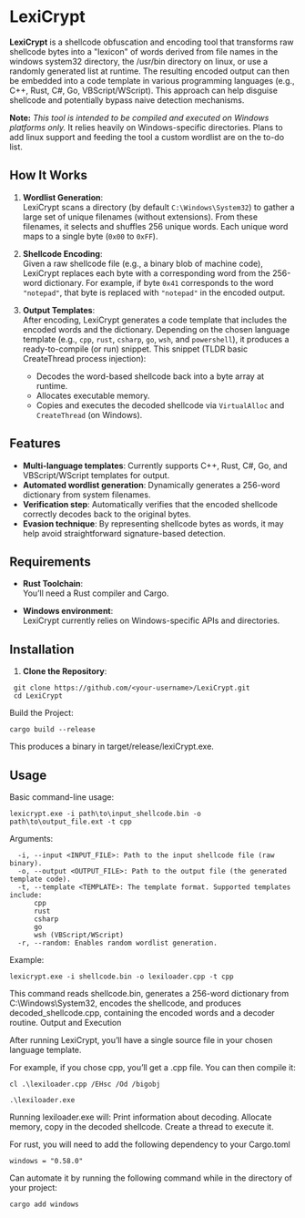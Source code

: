 # LexiCrypt
**LexiCrypt** is a shellcode obfuscation and encoding tool that transforms raw shellcode bytes into a "lexicon" of words derived from file names in the windows system32 directory, the /usr/bin directory on linux, or use a randomly generated list at runtime. The resulting encoded output can then be embedded into a code template in various programming languages (e.g., C++, Rust, C#, Go, VBScript/WScript). This approach can help disguise shellcode and potentially bypass naive detection mechanisms.

**Note:** *This tool is intended to be compiled and executed on Windows platforms only.* It relies heavily on Windows-specific directories. Plans to add linux support and feeding the tool a custom wordlist are on the to-do list.

## How It Works
1. **Wordlist Generation**:  
   LexiCrypt scans a directory (by default `C:\Windows\System32`) to gather a large set of unique filenames (without extensions). From these filenames, it selects and shuffles 256 unique words. Each unique word maps to a single byte (`0x00` to `0xFF`).

2. **Shellcode Encoding**:  
   Given a raw shellcode file (e.g., a binary blob of machine code), LexiCrypt replaces each byte with a corresponding word from the 256-word dictionary. For example, if byte `0x41` corresponds to the word `"notepad"`, that byte is replaced with `"notepad"` in the encoded output.

3. **Output Templates**:  
   After encoding, LexiCrypt generates a code template that includes the encoded words and the dictionary. Depending on the chosen language template (e.g., `cpp`, `rust`, `csharp`, `go`, `wsh`, and `powershell`), it produces a ready-to-compile (or run) snippet.
   This snippet (TLDR basic CreateThread process injection):
   - Decodes the word-based shellcode back into a byte array at runtime.
   - Allocates executable memory.
   - Copies and executes the decoded shellcode via `VirtualAlloc` and `CreateThread` (on Windows).

## Features
- **Multi-language templates**: Currently supports C++, Rust, C#, Go, and VBScript/WScript templates for output.
- **Automated wordlist generation**: Dynamically generates a 256-word dictionary from system filenames.
- **Verification step**: Automatically verifies that the encoded shellcode correctly decodes back to the original bytes.
- **Evasion technique**: By representing shellcode bytes as words, it may help avoid straightforward signature-based detection.

## Requirements
- **Rust Toolchain**:  
  You’ll need a Rust compiler and Cargo.
  
- **Windows environment**:  
  LexiCrypt currently relies on Windows-specific APIs and directories.

## Installation
1. **Clone the Repository**:  
```
 git clone https://github.com/<your-username>/LexiCrypt.git
 cd LexiCrypt
```
Build the Project:

```
cargo build --release
```
This produces a binary in target/release/lexiCrypt.exe.

## Usage
Basic command-line usage:

```
lexicrypt.exe -i path\to\input_shellcode.bin -o path\to\output_file.ext -t cpp
```

Arguments:
  ```
    -i, --input <INPUT_FILE>: Path to the input shellcode file (raw binary).
    -o, --output <OUTPUT_FILE>: Path to the output file (the generated template code).
    -t, --template <TEMPLATE>: The template format. Supported templates include:
        cpp
        rust
        csharp
        go
        wsh (VBScript/WScript)
    -r, --random: Enables random wordlist generation. 
  ```
Example:

```
lexicrypt.exe -i shellcode.bin -o lexiloader.cpp -t cpp 
```

This command reads shellcode.bin, generates a 256-word dictionary from C:\Windows\System32, encodes the shellcode, and produces decoded_shellcode.cpp, containing the encoded words and a decoder routine.
Output and Execution

After running LexiCrypt, you’ll have a single source file in your chosen language template.

For example, if you chose cpp, you’ll get a .cpp file. You can then compile it:

```
cl .\lexiloader.cpp /EHsc /Od /bigobj

.\lexiloader.exe
```

Running lexiloader.exe will:
    Print information about decoding.
    Allocate memory, copy in the decoded shellcode.
    Create a thread to execute it.

For rust, you will need to add the following dependency to your Cargo.toml
```
windows = "0.58.0"
```

Can automate it by running the following command while in the directory of your project:
```
cargo add windows
```

